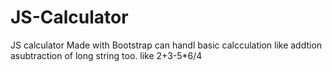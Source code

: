 # JS-Calculator

JS calculator Made with Bootstrap can handl basic calcculation like addtion asubtraction of long string too.
like 2+3-5*6/4

